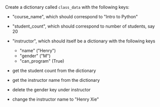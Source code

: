 Create a dictionary called `class_data` with the following keys:

- "course_name", which should correspond to "Intro to Python"

- "student_count", which should correspond to number of students, say 20

- "instructor", which should itself be a dictionary with the following keys
    - "name" ("Henry")
    - "gender" ("M")
    - "can_program" (True)

- get the student count from the dictionary

- get the instructor name from the dictionary

- delete the gender key under instructor

- change the instructor name to "Henry Xie"
